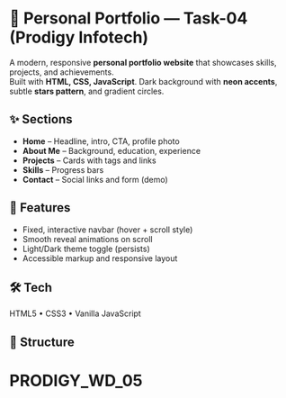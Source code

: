 # 🌌 Personal Portfolio — Task-04 (Prodigy Infotech)

A modern, responsive **personal portfolio website** that showcases skills, projects, and achievements.  
Built with **HTML, CSS, JavaScript**. Dark background with **neon accents**, subtle **stars pattern**, and gradient circles.

## ✨ Sections
- **Home** – Headline, intro, CTA, profile photo
- **About Me** – Background, education, experience
- **Projects** – Cards with tags and links
- **Skills** – Progress bars
- **Contact** – Social links and form (demo)

## 🚀 Features
- Fixed, interactive navbar (hover + scroll style)
- Smooth reveal animations on scroll
- Light/Dark theme toggle (persists)
- Accessible markup and responsive layout

## 🛠 Tech
HTML5 • CSS3 • Vanilla JavaScript

## 📂 Structure
# PRODIGY_WD_05

